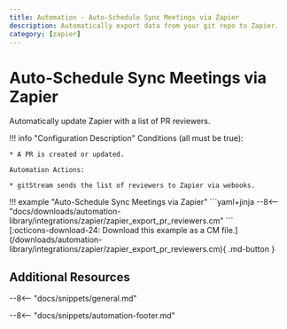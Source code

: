 ```yaml
---
title: Automation - Auto-Schedule Sync Meetings via Zapier
description: Automatically export data from your git repo to Zapier.
category: [zapier]
---
```

# Auto-Schedule Sync Meetings via Zapier

<!-- --8<-- [start:example]-->
Automatically update Zapier with a list of PR reviewers.

!!! info "Configuration Description"
    Conditions (all must be true):

    * A PR is created or updated.

    Automation Actions:

    * gitStream sends the list of reviewers to Zapier via webooks.

<div class="automationExample" markdown="1">
!!! example "Auto-Schedule Sync Meetings via Zapier"
    ```yaml+jinja
    --8<-- "docs/downloads/automation-library/integrations/zapier/zapier_export_pr_reviewers.cm"
    ```
    <div class="result" markdown>
      <span>
      [:octicons-download-24: Download this example as a CM file.](/downloads/automation-library/integrations/zapier/zapier_export_pr_reviewers.cm){ .md-button }
      </span>
    </div>
</div>
<!-- --8<-- [end:example]-->

## Additional Resources

--8<-- "docs/snippets/general.md"

--8<-- "docs/snippets/automation-footer.md"
